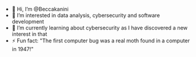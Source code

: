 - 👋 Hi, I’m @Beccakanini
- 👀 I’m interested in data analysis, cybersecurity and software development
- 🌱 I’m currently learning about cybersecurity as I have discovered a new interest in that
- ⚡ Fun fact: "The first computer bug was a real moth found in a computer in 1947!"

<!---
Beccakanini/Beccakanini is a ✨ special ✨ repository because its `README.md` (this file) appears on your GitHub profile.
You can click the Preview link to take a look at your changes.
--->
